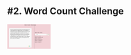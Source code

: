 <h2>#2. Word Count Challenge</h2>
<img src="/public/images/website.png "alt="website image"  width="100vw" height="25%"/>
